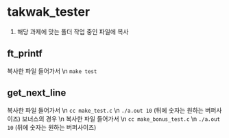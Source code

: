 # takwak_tester
1. 해당 과제에 맞는 폴더 작업 중인 파일에 복사

## ft_printf
복사한 파일 들어가서 \n
`make test`

## get_next_line
복사한 파일 들어가서 \n
`cc make_test.c` \n
`./a.out 10` (뒤에 숫자는 원하는 버퍼사이즈)
보너스의 경우 \n
복사한 파일 들어가서 \n
`cc make_bonus_test.c` \n
`./a.out 10` (뒤에 숫자는 원하는 버퍼사이즈)
